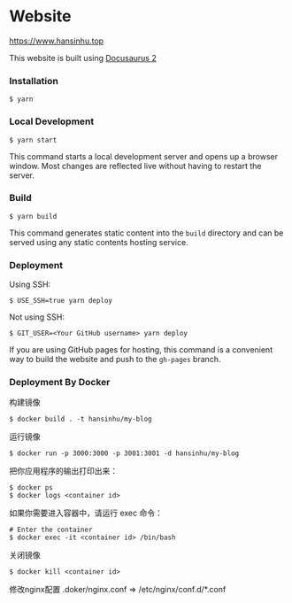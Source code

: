 # Website

https://www.hansinhu.top

This website is built using [Docusaurus 2](https://docusaurus.io/)

### Installation

```
$ yarn
```

### Local Development

```
$ yarn start
```

This command starts a local development server and opens up a browser window. Most changes are reflected live without having to restart the server.

### Build

```
$ yarn build
```

This command generates static content into the `build` directory and can be served using any static contents hosting service.

### Deployment

Using SSH:

```
$ USE_SSH=true yarn deploy
```

Not using SSH:

```
$ GIT_USER=<Your GitHub username> yarn deploy
```

If you are using GitHub pages for hosting, this command is a convenient way to build the website and push to the `gh-pages` branch.


### Deployment By Docker

构建镜像

```
$ docker build . -t hansinhu/my-blog
```

运行镜像

```
$ docker run -p 3000:3000 -p 3001:3001 -d hansinhu/my-blog
```

把你应用程序的输出打印出来：
```
$ docker ps
$ docker logs <container id>
```

如果你需要进入容器中，请运行 exec 命令：

```
# Enter the container
$ docker exec -it <container id> /bin/bash
```

关闭镜像

```
$ docker kill <container id>
```

修改nginx配置
.doker/nginx.conf => /etc/nginx/conf.d/*.conf
